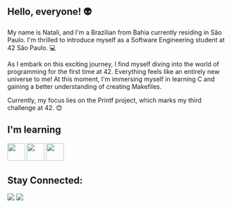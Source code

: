 ## Hello, everyone! :alien:

My name is Natali, and I'm a Brazilian from Bahia currently residing in São Paulo. I'm thrilled to introduce myself as a Software Engineering student at 42 São Paulo. 💻

As I embark on this exciting journey, I find myself diving into the world of programming for the first time at 42. Everything feels like an entirely new universe to me! At this moment, I'm immersing myself in learning C and gaining a better understanding of creating Makefiles.

Currently, my focus lies on the Printf project, which marks my third challenge at 42. :blush:



 ## I'm learning

<img loading="lazy" src="https://cdn.jsdelivr.net/gh/devicons/devicon/icons/git/git-original.svg" width="40" height="40"/> <img loading="lazy" src="https://cdn.jsdelivr.net/gh/devicons/devicon/icons/c/c-line.svg" width="40" height="40"/> <img loading="lazy" img src="https://cdn.jsdelivr.net/gh/devicons/devicon/icons/linux/linux-original.svg" width="40" height="40"/> 

## Stay Connected:

<div>
<a href="https://instagram.com/natalimrocha" target="_blank"><img loading="lazy" src="https://img.shields.io/badge/-Instagram-%23E4405F?style=for-the-badge&logo=instagram&logoColor=white" target="_blank"></a>
<a href="https://www.linkedin.com/in/natali-rocha-a8435b161/" target="_blank"><img loading="lazy" src="https://img.shields.io/badge/-LinkedIn-%230077B5?style=for-the-badge&logo=linkedin&logoColor=white" target="_blank"></a>   
</div>
